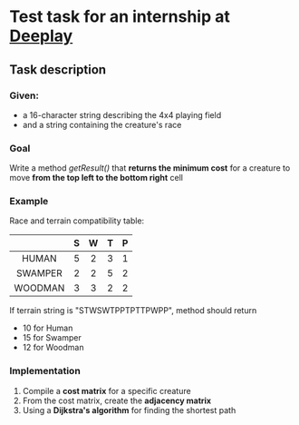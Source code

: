# Test task for an internship at [Deeplay](https://internship.deeplay.io/)

## Task description
### Given:
- a 16-character string describing the 4x4 playing field
- and a string containing the creature's race

### Goal
Write a method _getResult()_ that **returns the minimum cost** 
for a creature to move **from the top left to the bottom right** cell

### Example
Race and terrain compatibility table:

|         | S | W | T | P |
|:-------:|:---:|:---:|:---:|:---:|
| HUMAN   | 5 | 2 | 3 | 1 |
| SWAMPER | 2 | 2 | 5 | 2 |
| WOODMAN | 3 | 3 | 2 | 2 |

If terrain string is "STWSWTPPTPTTPWPP", method should return
- 10 for Human
- 15 for Swamper
- 12 for Woodman

### Implementation
1. Compile a **cost matrix** for a specific creature
2. From the cost matrix, create the **adjacency matrix**
3. Using a **Dijkstra's algorithm** for finding the shortest path
